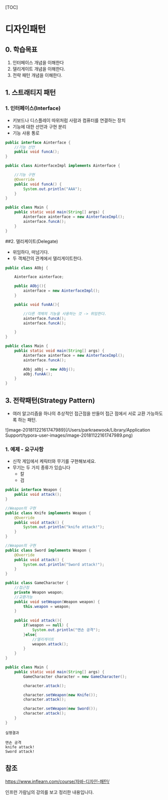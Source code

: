 [TOC]

# 디자인패턴

## 0. 학습목표

1. 인터페이스 개념을 이해한다
2. 델리게이트 개념을 이해한다.
3. 전략 패턴 개념을 이해한다.



## 1. 스트래티지 패턴

### 1. 인터페이스(Interface)

* 키보드나 디스플레이 따위처럼 사람과 컴퓨터를 연결하는 장치
* 기능에 대한 선언과 구현 분리
* 기능 사용 통로

```java
public interface Ainterface {
    //기능 선언
    public void funcA();
}
```

```java
public class AinterfaceImpl implements Ainterface {

    //기능 구현
    @Override
    public void funcA() {
        System.out.println("AAA");
    }
}
```

```java
public class Main {
    public static void main(String[] args) {
        Ainterface ainterface = new AinterfaceImpl();
        ainterface.funcA();
    }
}

```





##2. 델리케이트(Delegate)

* 위임하다, 떠넘기다.
* 두 객체간의 관계에서 델리게이트한다.

```java
public class AObj {

    Ainterface ainterface;

    public AObj(){
        ainterface = new AinterfaceImpl();
    }

    public void funAA(){

        //다른 객체의 기능을 사용하는 것 -> 위임한다.
        ainterface.funcA();
        ainterface.funcA();

    }
}

```

```java
public class Main {
    public static void main(String[] args) {
        Ainterface ainterface = new AinterfaceImpl();
        ainterface.funcA();

        AObj aObj = new AObj();
        aObj.funAA();
    }
}

```



## 3. 전략패턴(Strategy Pattern)

* 여러 알고리즘을 하나의 추상적인 접근점을 만들어 접근 점에서 서로 교환 가능하도록 하는 패턴.


![image-20181122161747989](/Users/parkraewook/Library/Application Support/typora-user-images/image-20181122161747989.png)



### 1. 예제 - 요구사항

* 신작 게임에서 케릭터와 무기를 구현해보세요.
* 무기는 두 가지 종류가 있습니다
  * 칼
  * 검

```java
public interface Weapon {
    public void attack();
}
```

```java
//Weapon의 구현
public class Knife implements Weapon {
    @Override
    public void attack() {
        System.out.println("knife attack!");
    }
}
```

```java
//Weapon의 구현
public class Sword implements Weapon {
    @Override
    public void attack() {
        System.out.println("Sword attack!");
    }
}
```

```java
public class GameCharacter {
    //접근점
    private Weapon weapon;
    //교환가능
    public void setWeapon(Weapon weapon) {
        this.weapon = weapon;
    }
    
    public void attack(){
        if(weapon == null) {
            System.out.println("맨손 공격");
        }else{
            //델리게이트
            weapon.attack();
        }
    }
}

```

```java
public class Main {
    public static void main(String[] args) {
        GameCharacter character = new GameCharacter();

        character.attack();

        character.setWeapon(new Knife());
        character.attack();

        character.setWeapon(new Sword());
        character.attack();
    }
}

```

```
실행결과

맨손 공격
knife attack!
Sword attack!
```



## 참조

https://www.inflearn.com/course/자바-디자인-패턴/

인프런 가람님의 강의를 보고 정리한 내용입니다.